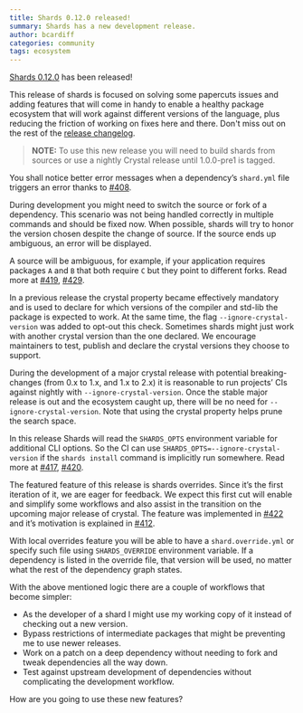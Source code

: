 ```yaml
---
title: Shards 0.12.0 released!
summary: Shards has a new development release.
author: bcardiff
categories: community
tags: ecosystem
---
```


[Shards 0.12.0](https://github.com/crystal-lang/shards/releases/tag/v0.12.0) has been released!

This release of shards is focused on solving some papercuts issues and adding features that will come in handy to enable a healthy package ecosystem that will work against different versions of the language, plus reducing the friction of working on fixes here and there. Don't miss out on the rest of the [release changelog](https://github.com/crystal-lang/shards/releases/tag/v0.12.0).

> **NOTE:** To use this new release you will need to build shards from sources or use a nightly Crystal release until 1.0.0-pre1 is tagged.

You shall notice better error messages when a dependency’s `shard.yml` file triggers an error thanks to [#408](https://github.com/crystal-lang/shards/pull/408).

During development you might need to switch the source or fork of a dependency. This scenario was not being handled correctly in multiple commands and should be fixed now. When possible, shards will try to honor the version chosen despite the change of source. If the source ends up ambiguous, an error will be displayed.

A source will be ambiguous, for example, if your application requires packages `A` and `B` that both require `C` but they point to different forks. Read more at [#419](https://github.com/crystal-lang/shards/pull/419), [#429](https://github.com/crystal-lang/shards/pull/429).

In a previous release the crystal property became effectively mandatory and is used to declare for which versions of the compiler and std-lib the package is expected to work. At the same time, the flag `--ignore-crystal-version` was added to opt-out this check. Sometimes shards might just work with another crystal version than the one declared. We encourage maintainers to test, publish and declare the crystal versions they choose to support.

During the development of a major crystal release with potential breaking-changes (from 0.x to 1.x, and 1.x to 2.x) it is reasonable to run projects’ CIs against nightly with `--ignore-crystal-version`. Once the stable major release is out and the ecosystem caught up, there will be no need for `--ignore-crystal-version`. Note that using the crystal property helps prune the search space.

In this release Shards will read the `SHARDS_OPTS` environment variable for additional CLI options. So the CI can use `SHARDS_OPTS=--ignore-crystal-version` if the `shards install` command is implicitly run somewhere. Read more at [#417](https://github.com/crystal-lang/shards/pull/417), [#420](https://github.com/crystal-lang/shards/pull/420).

The featured feature of this release is shards overrides. Since it’s the first iteration of it, we are eager for feedback. We expect this first cut will enable and simplify some workflows and also assist in the transition on the upcoming major release of crystal. The feature was implemented in [#422](https://github.com/crystal-lang/shards/pull/422) and it’s motivation is explained in [#412](https://github.com/crystal-lang/shards/issues/412).

With local overrides feature you will be able to have a `shard.override.yml` or specify such file using `SHARDS_OVERRIDE` environment variable. If a dependency is listed in the override file, that version will be used, no matter what the rest of the dependency graph states.

With the above mentioned logic there are a couple of workflows that become simpler:

- As the developer of a shard I might use my working copy of it instead of checking out a new version.
- Bypass restrictions of intermediate packages that might be preventing me to use newer releases.
- Work on a patch on a deep dependency without needing to fork and tweak dependencies all the way down.
- Test against upstream development of dependencies without complicating the development workflow.

How are you going to use these new features?
